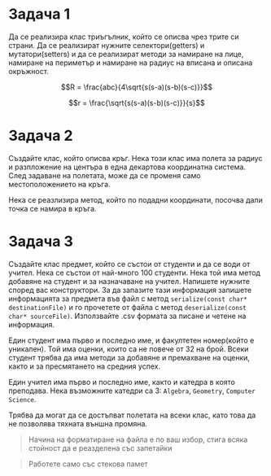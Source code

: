 # Задача 1
Да се реализира клас триъгълник, който се описва чрез трите си страни. Да се реализират нужните селектори(getters) и мутатори(setters) и да се реализират методи за намиране на лице, намиране на периметър и намиране на радиус на вписана и описана окръжност.  
```math
R = \frac{abc}{4\sqrt{s(s-a)(s-b)(s-c)}}
```
```math
r = \frac{\sqrt{s(s-a)(s-b)(s-c)}}{s}
```

# Задача 2
Създайте клас, който описва кръг. Нека този клас има полета за радиус и разпложение на центъра в една декартова координатна система. След задаване на полетата, може да се променя само местоположението на кръга.

Нека се реазлизира метод, който по подадни координати, посочва дали точка се намира в кръга.

# Задача 3
Създайте клас предмет, който се състои от студенти и да се води от учител. Нека се състои от най-много 100 студенти. Нека той има метод добавяне на студент и за назначаване на учител. Напишете нужните според вас конструктори. За да запазите тази информация запишете информацията за предмета във файл с метод `serializе(const char* destinationFile)` и го прочетете от файла с метод `deserialize(const char* sourceFile)`. Използвайте .csv формата за писане и четене на информация.

Един студент има първо и последно име, и факултетен номер(който е уникален). Той има оценки, които са не повече от 32 на брой. Всеки студент трябва да има методи за добавяне и премахване на оценки, както и за пресмятането на средния успех.

Един учител има първо и последно име, както и катедра в която преподава. Нека възможните катедри са 3:
`Algebra`, `Geometry`, `Computer Science`.

Трябва да могат да се достъпват полетата на всеки клас, като това да не позволява тяхната външна промяна.

> Начина на форматиране на файла е по ваш избор, стига всяка стойност да е реазделена със запетайки

> Работете само със стекова памет
